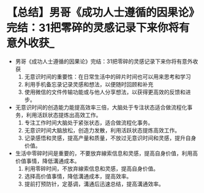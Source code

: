 # 【总结】男哥《成功人士遵循的因果论》完结：31把零碎的灵感记录下来你将有意外收获_

-   男哥《成功人士遵循的因果论》完结：31把零碎的灵感记录下来你将有意外收获
    1.  无意识时间的重要性：在日常生活中的碎片时间也可以用来思考和学习
    2.  利用手机备忘录记录灵感和想法，以便随时回顾和补充
    3.  使用微信的文件传输功能或与他人分享想法，以获得更高效的反馈和进步。
-   无意识时间的创造能力能提高效率三倍，大脑处于专注状态适合做流程化事务，利用活跃状态提炼出高效工作。
    1.  专注工作时间大脑处于紧张状态，适合做流程化事务。
    2.  无意识时间大脑放松，创造力发散，利用活跃状态提炼高效工作。
    3.  记录感悟和灵感，提高产量和质量，不放过无意识时间和灵感，提升自身价值。
-   生活中零碎时间是重要的，不要放弃線索信息和灵感，提高自身价值，利用高价值事情，降低溝通成本。
    1.  利用零碎时间，不放弃線索信息和灵感，提高自身价值。
    2.  选择高价值事情，降低溝通成本，提高效率。
    3.  提前打预防针，定基调，溝通后迅速总结，提高溝通效率。